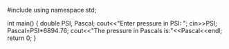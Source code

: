  #include <iostream>
using namespace std;

int main()
 {
double PSI, Pascal;
cout<<"Enter pressure in PSI: ";
cin>>PSI;
Pascal=PSI*6894.76;
cout<<"The pressure in Pascals is:"<<Pascal<<endl;
return 0;
}
